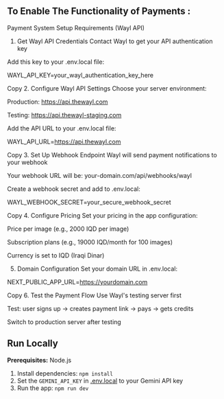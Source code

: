 ## To Enable The Functionality of Payments :
Payment System Setup Requirements (Wayl API)
1. Get Wayl API Credentials
Contact Wayl to get your API authentication key

Add this key to your .env.local file:

WAYL_API_KEY=your_wayl_authentication_key_here

Copy
2. Configure Wayl API Settings
Choose your server environment:

Production: https://api.thewayl.com

Testing: https://api.thewayl-staging.com

Add the API URL to your .env.local file:

WAYL_API_URL=https://api.thewayl.com

Copy
3. Set Up Webhook Endpoint
Wayl will send payment notifications to your webhook

Your webhook URL will be: your-domain.com/api/webhooks/wayl

Create a webhook secret and add to .env.local:

WAYL_WEBHOOK_SECRET=your_secure_webhook_secret

Copy
4. Configure Pricing
Set your pricing in the app configuration:

Price per image (e.g., 2000 IQD per image)

Subscription plans (e.g., 19000 IQD/month for 100 images)

Currency is set to IQD (Iraqi Dinar)

5. Domain Configuration
Set your domain URL in .env.local:

NEXT_PUBLIC_APP_URL=https://yourdomain.com

Copy
6. Test the Payment Flow
Use Wayl's testing server first

Test: user signs up → creates payment link → pays → gets credits

Switch to production server after testing

## Run Locally

**Prerequisites:**  Node.js


1. Install dependencies:
   `npm install`
2. Set the `GEMINI_API_KEY` in [.env.local](.env.local) to your Gemini API key
3. Run the app:
   `npm run dev`

